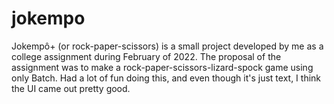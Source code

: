 # jokempo

  Jokempô+ (or rock-paper-scissors) is a small project developed by me as a college assignment during February of 2022. The proposal of the assignment was to make a rock-paper-scissors-lizard-spock game using only Batch.
  Had a lot of fun doing this, and even though it's just text, I think the UI came out pretty good.
